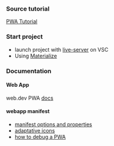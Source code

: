 ### Source tutorial

[PWA Tutorial](https://www.youtube.com/playlist?list=PL4cUxeGkcC9gTxqJBcDmoi5Q2pzDusSL7)

### Start project

- launch project with [live-server](https://marketplace.visualstudio.com/items?itemName=ritwickdey.LiveServer) on VSC
- Using [Materialize](https://materializecss.com/)

### Documentation

#### Web App

web.dev PWA [docs](https://web.dev/progressive-web-apps/)

#### webapp manifest

- [manifest options and properties](https://web.dev/add-manifest/)
- [adaptative icons](https://web.dev/maskable-icon/)
- [how to debug a PWA](https://developers.google.com/web/tools/chrome-devtools/progressive-web-apps)
